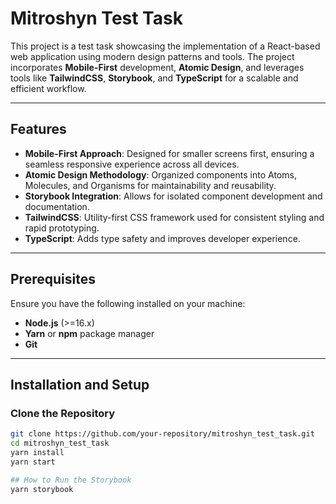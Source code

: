 # Mitroshyn Test Task

This project is a test task showcasing the implementation of a React-based web application using modern design patterns and tools. The project incorporates **Mobile-First** development, **Atomic Design**, and leverages tools like **TailwindCSS**, **Storybook**, and **TypeScript** for a scalable and efficient workflow.

---

## Features

- **Mobile-First Approach**: Designed for smaller screens first, ensuring a seamless responsive experience across all devices.
- **Atomic Design Methodology**: Organized components into Atoms, Molecules, and Organisms for maintainability and reusability.
- **Storybook Integration**: Allows for isolated component development and documentation.
- **TailwindCSS**: Utility-first CSS framework used for consistent styling and rapid prototyping.
- **TypeScript**: Adds type safety and improves developer experience.

---

## Prerequisites

Ensure you have the following installed on your machine:

- **Node.js** (>=16.x)
- **Yarn** or **npm** package manager
- **Git**

---

## Installation and Setup

### Clone the Repository

```bash
git clone https://github.com/your-repository/mitroshyn_test_task.git
cd mitroshyn_test_task
yarn install
yarn start

## How to Run the Storybook
yarn storybook
